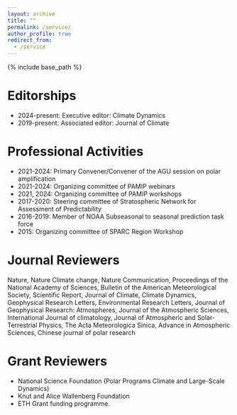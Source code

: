 ```yaml
---
layout: archive
title: ""
permalink: /service/
author_profile: true
redirect_from:
  - /service
---
```


{% include base_path %}


Editorships
======
* 2024-present: Executive editor: Climate Dynamics
* 2019-present: Associated editor: Journal of Climate

Professional Activities
======
* 2021-2024: Primary Convener/Convener of the AGU session on polar amplification
* 2021-2024: Organizing committee of PAMIP webinars
* 2021, 2024: Organizing committee of PAMIP workshops
* 2017-2020: Steering committee of Stratospheric Network for Assessment of Predictability
* 2016-2019: Member of NOAA Subseasonal to seasonal prediction task force
* 2015: Organizing committee of SPARC Region Workshop

Journal Reviewers
======
Nature, Nature Climate change, Nature Communication, Proceedings of the National Academy of Sciences, Bulletin of the American Meteorological Society, Scientific Report, Journal of Climate, Climate Dynamics, Geophysical Research Letters, Environmental Research Letters, Journal of Geophysical Research: Atmospheres, Journal of the Atmospheric Sciences, International Journal of climatology, Journal of Atmospheric and Solar-Terrestrial Physics, The Acta Meteorologica Sinica, Advance in Atmospheric Sciences, Chinese journal of polar research

Grant Reviewers
======
* National Science Foundation (Polar Programs Climate and Large-Scale Dynamics)
* Knut and Alice Wallenberg Foundation
* ETH Grant funding programme.
